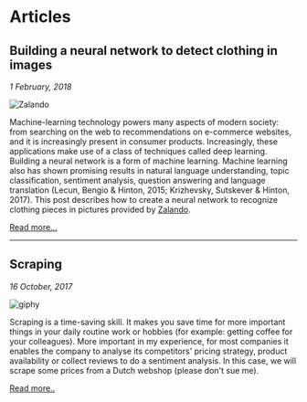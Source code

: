 # Articles

## Building a neural network to detect clothing in images

*1 February, 2018*

![Zalando](https://i.imgur.com/VrKiMgq.png)

Machine-learning technology powers many aspects of modern society: from searching on the web to recommendations on e-commerce websites, and it is increasingly present in consumer products. Increasingly, these applications make use of a class of techniques called deep learning. Building a neural network is a form of machine learning. Machine learning also has shown promising results in natural language understanding, topic classification, sentiment analysis, question answering and language translation (Lecun, Bengio & Hinton, 2015; Krizhevsky, Sutskever & Hinton, 2017). This post describes how to create a neural network to recognize clothing pieces in pictures provided by [Zalando](https://zalando.com). 

[Read more...](building-a-neural-network/)

---

## Scraping
*16 October, 2017*

![giphy][cat]

[cat]: https://media.giphy.com/media/yjeAgye5hbFAc/giphy.gif

Scraping is a time-saving skill. It makes you save time for more important things in your daily routine work or hobbies (for example: getting coffee for your colleagues). More important in my experience, for most companies it enables the company to analyse its competitors' pricing strategy, product availability or collect reviews to do a sentiment analysis. In this case, we will scrape some prices from a Dutch webshop (please don't sue me). 

[Read more..](scraping_with_R/)

